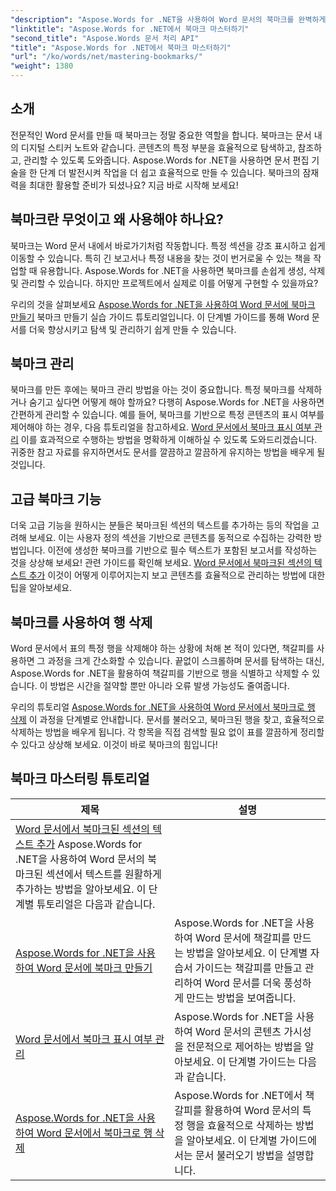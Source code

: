 ```yaml
---
"description": "Aspose.Words for .NET을 사용하여 Word 문서의 북마크를 완벽하게 활용하는 방법을 자세한 튜토리얼을 통해 배워보세요. 문서 관리 능력을 향상시켜 보세요."
"linktitle": "Aspose.Words for .NET에서 북마크 마스터하기"
"second_title": "Aspose.Words 문서 처리 API"
"title": "Aspose.Words for .NET에서 북마크 마스터하기"
"url": "/ko/words/net/mastering-bookmarks/"
"weight": 1380
---
```


## 소개

전문적인 Word 문서를 만들 때 북마크는 정말 중요한 역할을 합니다. 북마크는 문서 내의 디지털 스티커 노트와 같습니다. 콘텐츠의 특정 부분을 효율적으로 탐색하고, 참조하고, 관리할 수 있도록 도와줍니다. Aspose.Words for .NET을 사용하면 문서 편집 기술을 한 단계 더 발전시켜 작업을 더 쉽고 효율적으로 만들 수 있습니다. 북마크의 잠재력을 최대한 활용할 준비가 되셨나요? 지금 바로 시작해 보세요!

## 북마크란 무엇이고 왜 사용해야 하나요?

북마크는 Word 문서 내에서 바로가기처럼 작동합니다. 특정 섹션을 강조 표시하고 쉽게 이동할 수 있습니다. 특히 긴 보고서나 특정 내용을 찾는 것이 번거로울 수 있는 책을 작업할 때 유용합니다. Aspose.Words for .NET을 사용하면 북마크를 손쉽게 생성, 삭제 및 관리할 수 있습니다. 하지만 프로젝트에서 실제로 이를 어떻게 구현할 수 있을까요?

우리의 것을 살펴보세요 [Aspose.Words for .NET을 사용하여 Word 문서에 북마크 만들기](./create-bookmark-in-word-document/) 북마크 만들기 실습 가이드 튜토리얼입니다. 이 단계별 가이드를 통해 Word 문서를 더욱 향상시키고 탐색 및 관리하기 쉽게 만들 수 있습니다.

## 북마크 관리

북마크를 만든 후에는 북마크 관리 방법을 아는 것이 중요합니다. 특정 북마크를 삭제하거나 숨기고 싶다면 어떻게 해야 할까요? 다행히 Aspose.Words for .NET을 사용하면 간편하게 관리할 수 있습니다. 예를 들어, 북마크를 기반으로 특정 콘텐츠의 표시 여부를 제어해야 하는 경우, 다음 튜토리얼을 참고하세요. [Word 문서에서 북마크 표시 여부 관리](./manage-bookmark-visibility-word-document/) 이를 효과적으로 수행하는 방법을 명확하게 이해하실 수 있도록 도와드리겠습니다. 귀중한 참고 자료를 유지하면서도 문서를 깔끔하고 깔끔하게 유지하는 방법을 배우게 될 것입니다.

## 고급 북마크 기능

더욱 고급 기능을 원하시는 분들은 북마크된 섹션의 텍스트를 추가하는 등의 작업을 고려해 보세요. 이는 사용자 정의 섹션을 기반으로 콘텐츠를 동적으로 수집하는 강력한 방법입니다. 이전에 생성한 북마크를 기반으로 필수 텍스트가 포함된 보고서를 작성하는 것을 상상해 보세요! 관련 가이드를 확인해 보세요. [Word 문서에서 북마크된 섹션의 텍스트 추가](./append-text-from-bookmarked-sections/) 이것이 어떻게 이루어지는지 보고 콘텐츠를 효율적으로 관리하는 방법에 대한 팁을 알아보세요.

## 북마크를 사용하여 행 삭제

Word 문서에서 표의 특정 행을 삭제해야 하는 상황에 처해 본 적이 있다면, 책갈피를 사용하면 그 과정을 크게 간소화할 수 있습니다. 끝없이 스크롤하며 문서를 탐색하는 대신, Aspose.Words for .NET을 활용하여 책갈피를 기반으로 행을 식별하고 삭제할 수 있습니다. 이 방법은 시간을 절약할 뿐만 아니라 오류 발생 가능성도 줄여줍니다. 

우리의 튜토리얼 [Aspose.Words for .NET을 사용하여 Word 문서에서 북마크로 행 삭제](./delete-row-by-bookmark-word-documents/) 이 과정을 단계별로 안내합니다. 문서를 불러오고, 북마크된 행을 찾고, 효율적으로 삭제하는 방법을 배우게 됩니다. 각 항목을 직접 검색할 필요 없이 표를 깔끔하게 정리할 수 있다고 상상해 보세요. 이것이 바로 북마크의 힘입니다! 


 ## 북마크 마스터링 튜토리얼
| 제목 | 설명 |
| --- | --- |
| [Word 문서에서 북마크된 섹션의 텍스트 추가](./append-text-from-bookmarked-sections/) Aspose.Words for .NET을 사용하여 Word 문서의 북마크된 섹션에서 텍스트를 원활하게 추가하는 방법을 알아보세요. 이 단계별 튜토리얼은 다음과 같습니다. |
| [Aspose.Words for .NET을 사용하여 Word 문서에 북마크 만들기](./create-bookmark-in-word-document/) | Aspose.Words for .NET을 사용하여 Word 문서에 책갈피를 만드는 방법을 알아보세요. 이 단계별 자습서 가이드는 책갈피를 만들고 관리하여 Word 문서를 더욱 풍성하게 만드는 방법을 보여줍니다. |
| [Word 문서에서 북마크 표시 여부 관리](./manage-bookmark-visibility-word-document/) | Aspose.Words for .NET을 사용하여 Word 문서의 콘텐츠 가시성을 전문적으로 제어하는 방법을 알아보세요. 이 단계별 가이드는 다음과 같습니다. |
| [Aspose.Words for .NET을 사용하여 Word 문서에서 북마크로 행 삭제](./delete-row-by-bookmark-word-documents/) | Aspose.Words for .NET에서 책갈피를 활용하여 Word 문서의 특정 행을 효율적으로 삭제하는 방법을 알아보세요. 이 단계별 가이드에서는 문서 불러오기 방법을 설명합니다. |